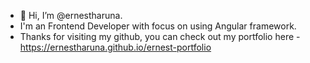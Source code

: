 - 👋 Hi, I’m @ernestharuna.
- I'm an Frontend Developer with focus on using Angular framework.
- Thanks for visiting my github,  you can check out my portfolio here - https://ernestharuna.github.io/ernest-portfolio
